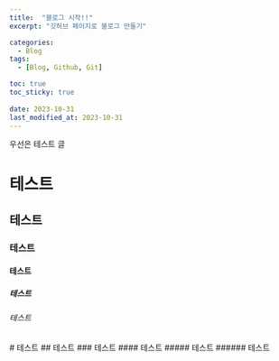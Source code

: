 ```yaml
---
title:  "블로그 시작!!"
excerpt: "깃허브 페이지로 블로그 만들기"

categories:
  - Blog
tags:
  - [Blog, Github, Git]

toc: true
toc_sticky: true
 
date: 2023-10-31
last_modified_at: 2023-10-31
---
```


우선은 테스트 글
<h1>테스트</h1>
<h2>테스트</h2>
<h3>테스트</h3>
<h4>테스트</h4>
<h5>테스트</h5>
<h6>테스트</h6>
# 테스트
## 테스트
### 테스트
#### 테스트
##### 테스트
###### 테스트
